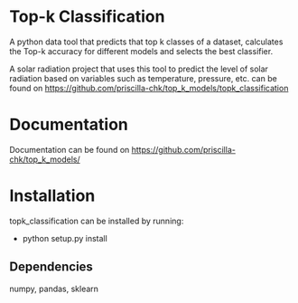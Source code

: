 # Top-k Classification

A python data tool that predicts that top k classes of a dataset, calculates the Top-k accuracy for different models and selects the best classifier.

A solar radiation project that uses this tool to predict the level of solar radiation based on variables such as temperature, pressure, etc. can be found on https://github.com/priscilla-chk/top_k_models/topk_classification

# Documentation

Documentation can be found on https://github.com/priscilla-chk/top_k_models/

# Installation

topk_classification can be installed by running:

* python setup.py install
  

## Dependencies
numpy, pandas, sklearn
